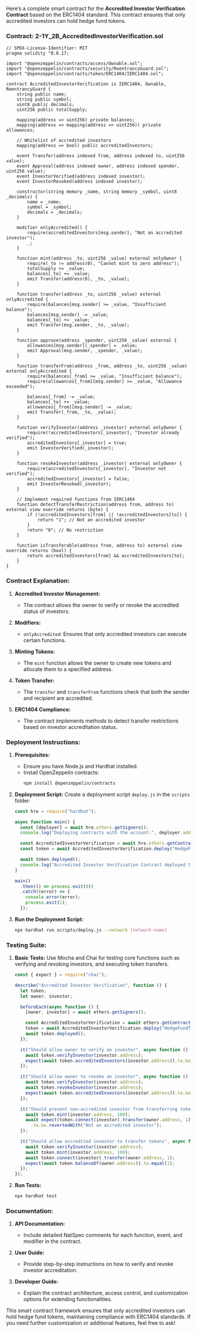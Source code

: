 Here’s a complete smart contract for the **Accredited Investor Verification Contract** based on the ERC1404 standard. This contract ensures that only accredited investors can hold hedge fund tokens.

### Contract: 2-1Y_2B_AccreditedInvestorVerification.sol

```solidity
// SPDX-License-Identifier: MIT
pragma solidity ^0.8.17;

import "@openzeppelin/contracts/access/Ownable.sol";
import "@openzeppelin/contracts/security/ReentrancyGuard.sol";
import "@openzeppelin/contracts/token/ERC1404/IERC1404.sol";

contract AccreditedInvestorVerification is IERC1404, Ownable, ReentrancyGuard {
    string public name;
    string public symbol;
    uint8 public decimals;
    uint256 public totalSupply;

    mapping(address => uint256) private balances;
    mapping(address => mapping(address => uint256)) private allowances;

    // Whitelist of accredited investors
    mapping(address => bool) public accreditedInvestors; 

    event Transfer(address indexed from, address indexed to, uint256 value);
    event Approval(address indexed owner, address indexed spender, uint256 value);
    event InvestorVerified(address indexed investor);
    event InvestorRevoked(address indexed investor);

    constructor(string memory _name, string memory _symbol, uint8 _decimals) {
        name = _name;
        symbol = _symbol;
        decimals = _decimals;
    }

    modifier onlyAccredited() {
        require(accreditedInvestors[msg.sender], "Not an accredited investor");
        _;
    }

    function mint(address _to, uint256 _value) external onlyOwner {
        require(_to != address(0), "Cannot mint to zero address");
        totalSupply += _value;
        balances[_to] += _value;
        emit Transfer(address(0), _to, _value);
    }

    function transfer(address _to, uint256 _value) external onlyAccredited {
        require(balances[msg.sender] >= _value, "Insufficient balance");
        balances[msg.sender] -= _value;
        balances[_to] += _value;
        emit Transfer(msg.sender, _to, _value);
    }

    function approve(address _spender, uint256 _value) external {
        allowances[msg.sender][_spender] = _value;
        emit Approval(msg.sender, _spender, _value);
    }

    function transferFrom(address _from, address _to, uint256 _value) external onlyAccredited {
        require(balances[_from] >= _value, "Insufficient balance");
        require(allowances[_from][msg.sender] >= _value, "Allowance exceeded");

        balances[_from] -= _value;
        balances[_to] += _value;
        allowances[_from][msg.sender] -= _value;
        emit Transfer(_from, _to, _value);
    }

    function verifyInvestor(address _investor) external onlyOwner {
        require(!accreditedInvestors[_investor], "Investor already verified");
        accreditedInvestors[_investor] = true;
        emit InvestorVerified(_investor);
    }

    function revokeInvestor(address _investor) external onlyOwner {
        require(accreditedInvestors[_investor], "Investor not verified");
        accreditedInvestors[_investor] = false;
        emit InvestorRevoked(_investor);
    }

    // Implement required functions from IERC1404
    function detectTransferRestriction(address from, address to) external view override returns (byte) {
        if (!accreditedInvestors[from] || !accreditedInvestors[to]) {
            return "1"; // Not an accredited investor
        }
        return "0"; // No restriction
    }

    function isTransferable(address from, address to) external view override returns (bool) {
        return accreditedInvestors[from] && accreditedInvestors[to];
    }
}
```

### Contract Explanation:

1. **Accredited Investor Management:**
   - The contract allows the owner to verify or revoke the accredited status of investors.

2. **Modifiers:**
   - `onlyAccredited`: Ensures that only accredited investors can execute certain functions.

3. **Minting Tokens:**
   - The `mint` function allows the owner to create new tokens and allocate them to a specified address.

4. **Token Transfer:**
   - The `transfer` and `transferFrom` functions check that both the sender and recipient are accredited.

5. **ERC1404 Compliance:**
   - The contract implements methods to detect transfer restrictions based on investor accreditation status.

### Deployment Instructions:

1. **Prerequisites:**
   - Ensure you have Node.js and Hardhat installed.
   - Install OpenZeppelin contracts:
     ```bash
     npm install @openzeppelin/contracts
     ```

2. **Deployment Script:**
   Create a deployment script `deploy.js` in the `scripts` folder:

   ```javascript
   const hre = require("hardhat");

   async function main() {
     const [deployer] = await hre.ethers.getSigners();
     console.log("Deploying contracts with the account:", deployer.address);

     const AccreditedInvestorVerification = await hre.ethers.getContractFactory("AccreditedInvestorVerification");
     const token = await AccreditedInvestorVerification.deploy("HedgeFundToken", "HFT", 18);

     await token.deployed();
     console.log("Accredited Investor Verification Contract deployed to:", token.address);
   }

   main()
     .then(() => process.exit(0))
     .catch((error) => {
       console.error(error);
       process.exit(1);
     });
   ```

3. **Run the Deployment Script:**
   ```bash
   npx hardhat run scripts/deploy.js --network [network-name]
   ```

### Testing Suite:

1. **Basic Tests:**
   Use Mocha and Chai for testing core functions such as verifying and revoking investors, and executing token transfers.

   ```javascript
   const { expect } = require("chai");

   describe("Accredited Investor Verification", function () {
     let token;
     let owner, investor;

     beforeEach(async function () {
       [owner, investor] = await ethers.getSigners();

       const AccreditedInvestorVerification = await ethers.getContractFactory("AccreditedInvestorVerification");
       token = await AccreditedInvestorVerification.deploy("HedgeFundToken", "HFT", 18);
       await token.deployed();
     });

     it("Should allow owner to verify an investor", async function () {
       await token.verifyInvestor(investor.address);
       expect(await token.accreditedInvestors(investor.address)).to.be.true;
     });

     it("Should allow owner to revoke an investor", async function () {
       await token.verifyInvestor(investor.address);
       await token.revokeInvestor(investor.address);
       expect(await token.accreditedInvestors(investor.address)).to.be.false;
     });

     it("Should prevent non-accredited investor from transferring tokens", async function () {
       await token.mint(investor.address, 100);
       await expect(token.connect(investor).transfer(owner.address, 1))
         .to.be.revertedWith("Not an accredited investor");
     });

     it("Should allow accredited investor to transfer tokens", async function () {
       await token.verifyInvestor(investor.address);
       await token.mint(investor.address, 100);
       await token.connect(investor).transfer(owner.address, 1);
       expect(await token.balanceOf(owner.address)).to.equal(1);
     });
   });
   ```

2. **Run Tests:**
   ```bash
   npx hardhat test
   ```

### Documentation:

1. **API Documentation:**
   - Include detailed NatSpec comments for each function, event, and modifier in the contract.

2. **User Guide:**
   - Provide step-by-step instructions on how to verify and revoke investor accreditation.

3. **Developer Guide:**
   - Explain the contract architecture, access control, and customization options for extending functionalities.

This smart contract framework ensures that only accredited investors can hold hedge fund tokens, maintaining compliance with ERC1404 standards. If you need further customization or additional features, feel free to ask!